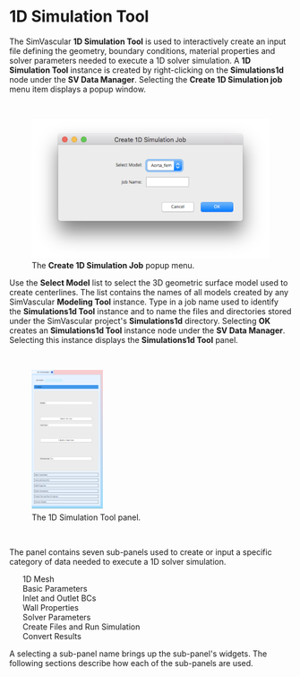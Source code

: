 # 1D Simulation Tool #

The SimVascular **1D Simulation Tool** is used to interactively create an input file defining the geometry, boundary conditions,
material properties and solver parameters needed to execute a 1D solver simulation. A **1D Simulation Tool** instance is created by 
right-clicking on the **Simulations1d** node under the **SV Data Manager**. Selecting the **Create 1D Simulation job** menu item displays
a popup window.

<br>
<figure>
  <img class="svImg svImgSm" src="documentation/1d_simulation/tool/images/create-job.png">
  <figcaption class="svCaption"> The <b>Create 1D Simulation Job</b> popup menu. </figcaption>
</figure>

Use the **Select Model** list to select the 3D geometric surface model used to create centerlines. The list contains the names of 
all models created by any SimVascular **Modeling Tool** instance. Type in a job name used to identify the **Simulations1d Tool** instance 
and to name the files and directories stored under the SimVascular project's **Simulations1d** directory. Selecting **OK** creates 
an **Simulations1d Tool** instance node under the **SV Data Manager**. Selecting this instance displays the **Simulations1d Tool**
panel.

<br>
<figure>
<img src="documentation/1d_simulation/tool/images/panel.png" style="float: left; width: 30%; margin-right: 1%; margin-bottom: 0.5em;">
  <p style="clear: both;">
  <figcaption class="svCaption"> The 1D Simulation Tool panel. </figcaption>
</figure>
<br>

The panel contains seven sub-panels used to create or input a specific category of data needed to execute a 1D solver simulation.
<ul style="list-style-type:none;">
  <li> 1D Mesh </li>
  <li> Basic Parameters </li>
  <li> Inlet and Outlet BCs </li>
  <li> Wall Properties </li>
  <li> Solver Parameters </li>
  <li> Create Files and Run Simulation </li>
  <li> Convert Results </li>
</ul>

A selecting a sub-panel name brings up the sub-panel's widgets. The following sections describe how each of the sub-panels are used.


